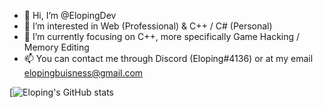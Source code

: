 - 👋 Hi, I’m @ElopingDev
- 👀 I’m interested in Web (Professional) & C++ / C# (Personal)
- 🌱 I’m currently focusing on C++, more specifically Game Hacking / Memory Editing
- 📫 You can contact me through Discord (Eloping#4136) or at my email elopingbuisness@gmail.com

[![Eloping's GitHub stats](https://github-readme-stats.vercel.app/api?username=ElopingDev&show_icons=true&theme=jolly)

<!---
ElopingDev/ElopingDev is a ✨ special ✨ repository because its `README.md` (this file) appears on your GitHub profile.
You can click the Preview link to take a look at your changes.
--->
